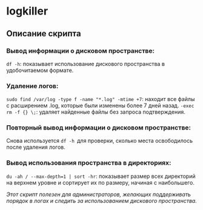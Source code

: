 # logkiller
## Описание скрипта
### Вывод информации о дисковом пространстве:
`df -h`: показывает использование дискового пространства в удобочитаемом формате.
### Удаление логов:
`sudo find /var/log -type f -name "*.log" -mtime +7`: находит все файлы с расширением .log, которые были изменены более 7 дней назад.
`-exec rm -f {} \;`: удаляет найденные файлы без запроса подтверждения.
### Повторный вывод информации о дисковом пространстве:
Снова используется `df -h `для проверки, сколько места освободилось после удаления логов.
### Вывод использования пространства в директориях:
`du -ah / --max-depth=1 | sort -hr`: показывает размер всех директорий на верхнем уровне и сортирует их по размеру, начиная с наибольшего.

_Этот скрипт полезен для администраторов, желающих поддерживать порядок в логах и следить за использованием дискового пространства._
